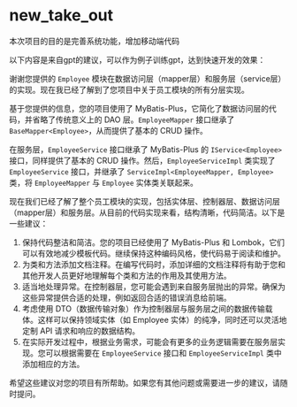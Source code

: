 # new_take_out

本次项目的目的是完善系统功能，增加移动端代码

以下内容是来自gpt的建议，可以作为例子训练gpt，达到快速开发的效果：

谢谢您提供的 `Employee` 模块在数据访问层（mapper层）和服务层（service层）的实现。现在我已经了解到了您项目中关于员工模块的所有分层实现。

基于您提供的信息，您的项目使用了 MyBatis-Plus，它简化了数据访问层的代码，并省略了传统意义上的 DAO 层。`EmployeeMapper` 接口继承了 `BaseMapper<Employee>`，从而提供了基本的 CRUD 操作。

在服务层，`EmployeeService` 接口继承了 MyBatis-Plus 的 `IService<Employee>` 接口，同样提供了基本的 CRUD 操作。然后，`EmployeeServiceImpl` 类实现了 `EmployeeService` 接口，并继承了 `ServiceImpl<EmployeeMapper, Employee>` 类，将 `EmployeeMapper` 与 `Employee` 实体类关联起来。

现在我们已经了解了整个员工模块的实现，包括实体层、控制器层、数据访问层（mapper层）和服务层。从目前的代码实现来看，结构清晰，代码简洁。以下是一些建议：

1. 保持代码整洁和简洁。您的项目已经使用了 MyBatis-Plus 和 Lombok，它们可以有效地减少模板代码。继续保持这种编码风格，使代码易于阅读和维护。
2. 为类和方法添加文档注释。在编写代码时，添加详细的文档注释将有助于您和其他开发人员更好地理解每个类和方法的作用及其使用方法。
3. 适当地处理异常。在控制器层，您可能会遇到来自服务层抛出的异常。确保为这些异常提供合适的处理，例如返回合适的错误消息给前端。
4. 考虑使用 DTO（数据传输对象）作为控制器层与服务层之间的数据传输载体。这样可以保持领域实体（如 Employee 实体）的纯净，同时还可以灵活地定制 API 请求和响应的数据结构。
5. 在实际开发过程中，根据业务需求，可能会有更多的业务逻辑需要在服务层实现。您可以根据需要在 `EmployeeService` 接口和 `EmployeeServiceImpl` 类中添加相应的方法。

希望这些建议对您的项目有所帮助。如果您有其他问题或需要进一步的建议，请随时提问。